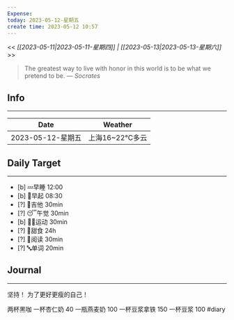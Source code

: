```yaml
---
Expense: 
today: 2023-05-12-星期五
create time: 2023-05-12 10:57
---
```


<< *[[2023-05-11|2023-05-11-星期四]] | [[2023-05-13|2023-05-13-星期六]]* >>


> The greatest way to live with honor in this world is to be what we pretend to be.
> — <cite>Socrates</cite>


## Info
***
| Date        | Weather      | 
| ----------- | ------------ |
| 2023-05-12-星期五 |  上海16~22℃多云 |


## Daily Target 
***
- [b] 💤早睡   12:00
- [b] 🌅早起    08:30
- [?] 🎵吉他    30min
- [?] 😴午觉    30min
- [b] 🏃‍♀️运动    30min
- [?] 🚫甜食    24h
- [?] 📖阅读    30min 
- [?] 🔤单词    20min    


##  Journal
***

坚持！
为了更好更瘦的自己！


两杯黑咖
一杯杏仁奶 40
一瓶燕麦奶 100
一杯豆浆拿铁 150
一杯豆浆 100
#diary